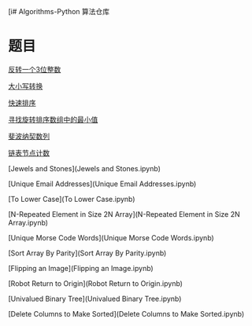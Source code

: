[i# Algorithms-Python
算法仓库

# 题目
[反转一个3位整数](反转一个3位整数.markdown)

[大小写转换](大小写转换.markdown)

[快速排序](快速排序.markdown)

[寻找旋转排序数组中的最小值](寻找旋转排序数组中的最小值.markdown)

[斐波纳契数列](斐波纳契数列.markdown)

[链表节点计数](链表节点计数.markdown)

[Jewels and Stones](Jewels and Stones.ipynb)

[Unique Email Addresses](Unique Email Addresses.ipynb)

[To Lower Case](To Lower Case.ipynb)

[N-Repeated Element in Size 2N Array](N-Repeated Element in Size 2N Array.ipynb)

[Unique Morse Code Words](Unique Morse Code Words.ipynb)

[Sort Array By Parity](Sort Array By Parity.ipynb)

[Flipping an Image](Flipping an Image.ipynb)

[Robot Return to Origin](Robot Return to Origin.ipynb)

[Univalued Binary Tree](Univalued Binary Tree.ipynb)

[Delete Columns to Make Sorted](Delete Columns to Make Sorted.ipynb)



